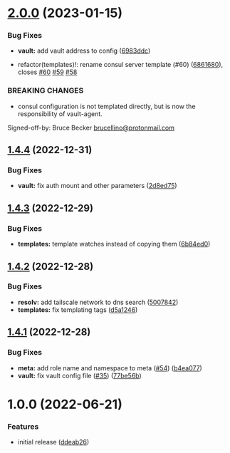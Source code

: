 # [2.0.0](https://github.com/brucellino/ansible-role-consul/compare/v1.4.4...v2.0.0) (2023-01-15)


### Bug Fixes

* **vault:** add vault address to config ([6983ddc](https://github.com/brucellino/ansible-role-consul/commit/6983ddca4d5d49a74d616ecfedaec0e0f7c0d2a3))


* refactor(templates)!: rename consul server template (#60) ([6861680](https://github.com/brucellino/ansible-role-consul/commit/68616807fa1ff380e3836ccafef68a04865df1d2)), closes [#60](https://github.com/brucellino/ansible-role-consul/issues/60) [#59](https://github.com/brucellino/ansible-role-consul/issues/59) [#58](https://github.com/brucellino/ansible-role-consul/issues/58)


### BREAKING CHANGES

* consul configuration is not templated directly, but is now the responsibility of vault-agent.

Signed-off-by: Bruce Becker <brucellino@protonmail.com>

## [1.4.4](https://github.com/brucellino/ansible-role-consul/compare/v1.4.3...v1.4.4) (2022-12-31)


### Bug Fixes

* **vault:** fix auth mount and other parameters ([2d8ed75](https://github.com/brucellino/ansible-role-consul/commit/2d8ed750955ff0db28ef1ae6aa61fd10133aab16))

## [1.4.3](https://github.com/brucellino/ansible-role-consul/compare/v1.4.2...v1.4.3) (2022-12-29)


### Bug Fixes

* **templates:** template watches instead of copying them ([6b84ed0](https://github.com/brucellino/ansible-role-consul/commit/6b84ed081aecb2f43716ce6ffeeded36895c4870))

## [1.4.2](https://github.com/brucellino/ansible-role-consul/compare/v1.4.1...v1.4.2) (2022-12-28)


### Bug Fixes

* **resolv:** add tailscale network to dns search ([5007842](https://github.com/brucellino/ansible-role-consul/commit/5007842547df5512a8dd7c310245eb848a6f114e))
* **templates:** fix templating tags ([d5a1246](https://github.com/brucellino/ansible-role-consul/commit/d5a1246b9123a39b7b740a5c8338b5babd6acdd3))

## [1.4.1](https://github.com/brucellino/ansible-role-consul/compare/v1.4.0...v1.4.1) (2022-12-28)


### Bug Fixes

* **meta:** add role name and namespace to meta ([#54](https://github.com/brucellino/ansible-role-consul/issues/54)) ([b4ea077](https://github.com/brucellino/ansible-role-consul/commit/b4ea0779542af18a2cbc649e58185b521c4eaffa))
* **vault:** fix vault config file ([#35](https://github.com/brucellino/ansible-role-consul/issues/35)) ([77be56b](https://github.com/brucellino/ansible-role-consul/commit/77be56b2c4b85acf3e2c30d27836e53acdf8a899))

# 1.0.0 (2022-06-21)


### Features

* initial release ([ddeab26](https://github.com/brucellino/ansible-role-template/commit/ddeab264f8b4c34ed7a17bf84176e47bbb9acb7c))
